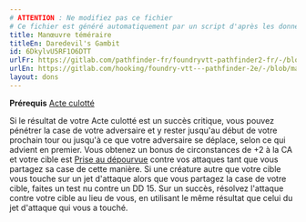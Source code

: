 ```yaml
---
# ATTENTION : Ne modifiez pas ce fichier
# Ce fichier est généré automatiquement par un script d'après les données du module Foundry VTT officiel et de sa traduction
title: Manœuvre téméraire
titleEn: Daredevil's Gambit
id: 6DkylvU5RF1O6DTT
urlFr: https://gitlab.com/pathfinder-fr/foundryvtt-pathfinder2-fr/-/blob/master/data/feats/6DkylvU5RF1O6DTT.htm
urlEn: https://gitlab.com/hooking/foundry-vtt---pathfinder-2e/-/blob/master/packs/data/feats.db/daredevil-s-gambit.json
layout: dons
---
```

**Prérequis** [Acte culotté](acte-culotté.md)

Si le résultat de votre Acte culotté est un succès critique, vous pouvez pénétrer la case de votre adversaire et y rester jusqu'au début de votre prochain tour ou jusqu'à ce que votre adversaire se déplace, selon ce qui advient en premier. Vous obtenez un bonus de circonstances de +2 à la CA et votre cible est [Prise au dépourvue](../conditions/pris-au-dépourvu.md) contre vos attaques tant que vous partagez sa case de cette manière. Si une créature autre que votre cible vous touche sur un jet d'attaque alors que vous partagez la case de votre cible, faites un test nu contre un DD 15. Sur un succès, résolvez l'attaque contre votre cible au lieu de vous, en utilisant le même résultat que celui du jet d'attaque qui vous a touché.
